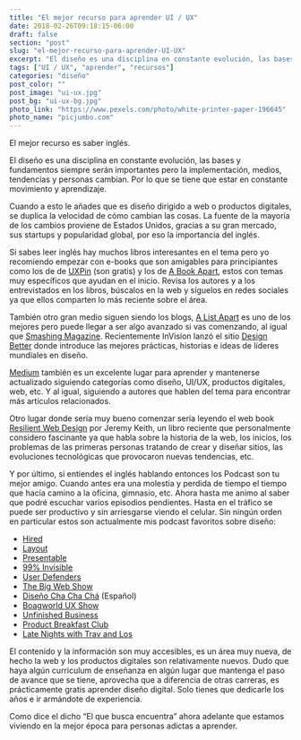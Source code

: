 ```yaml
---
title: "El mejor recurso para aprender UI / UX"
date: 2018-02-26T09:18:15-06:00
draft: false
section: "post"
slug: "el-mejor-recurso-para-aprender-UI-UX"
excerpt: "El diseño es una disciplina en constante evolución, las bases y fundamentos siempre serán importantes pero la implementación, tendencias y personas cambian. Por lo que se tiene que estar en constante movimiento y aprendizaje. Cuando a esto le añades que es diseño dirigido a web o productos digitales…"
tags: ["UI / UX", "aprender", "recursos"]
categories: "diseño"
post_color: ""
post_image: "ui-ux.jpg"
post_bg: "ui-ux-bg.jpg"
photo_link: "https://www.pexels.com/photo/white-printer-paper-196645"
photo_name: "picjumbo.com"
---
```

El mejor recurso es saber inglés.

El diseño es una disciplina en constante evolución, las bases y fundamentos siempre serán importantes pero la implementación, medios, tendencias y personas cambian. Por lo que se tiene que estar en constante movimiento y aprendizaje.

Cuando a esto le añades que es diseño dirigido a web o productos digitales, se duplica la velocidad de cómo cambian las cosas. La fuente de la mayoría de los cambios proviene de Estados Unidos, gracias a su gran mercado, sus startups y popularidad global, por eso la importancia del inglés.

Si sabes leer inglés hay muchos libros interesantes en el tema pero yo recomiendo empezar con e-books que son amigables para principiantes como los de de [UXPin](https://www.uxpin.com/studio/ebooks/) (son gratis) y los de [A Book Apart](http://abookapart.com), estos con temas muy específicos que ayudan en el inicio. Revisa los autores y a los entrevistados en los libros, búscalos en la web y síguelos en redes sociales ya que ellos comparten lo más reciente sobre el área.

También otro gran medio siguen siendo los blogs, [A List Apart](http://alistapart.com) es uno de los mejores pero puede llegar a ser algo avanzado si vas comenzando, al igual que [Smashing Magazine](http://smashingmagazine.com). Recientemente InVision lanzó el sitio [Design Better](http://designbetter.co) donde introduce las mejores prácticas, historias e ideas de  líderes mundiales en diseño.

[Medium](http://medium.com) también es un excelente lugar para aprender y mantenerse actualizado siguiendo categorías como diseño, UI/UX, productos digitales, web, etc. Y al igual, siguiendo a autores que hablen del tema para encontrar más artículos relacionados.

Otro lugar donde sería muy bueno comenzar sería leyendo el web book [Resilient Web Design](https://resilientwebdesign.com) por Jeremy Keith, un libro reciente que personalmente considero fascinante ya que habla sobre la historia de la web, los inicios, los problemas de las primeras personas tratando de crear y diseñar sitios, las evoluciones tecnológicas que provocaron nuevas tendencias, etc.

Y por último, si entiendes el inglés hablando entonces los Podcast son tu mejor amigo. Cuando antes era una molestia y perdida de tiempo el tiempo que hacía camino a la oficina, gimnasio, etc. Ahora hasta me animo al saber que podré escuchar varios episodios pendientes. Hasta en el tráfico se puede ser productivo y sin arriesgarse viendo el celular. Sin ningún orden en particular estos son actualmente mis podcast favoritos sobre diseño:

- [Hired](https://hired.fm)
- [Layout](http://layout.fm)
- [Presentable](https://www.relay.fm/presentable)
- [99% Invisible](https://99percentinvisible.org)
- [User Defenders](http://userdefenders.com)
- [The Big Web Show](http://5by5.tv/bigwebshow)
- [Diseño Cha Cha Chá](https://www.disenochachacha.com/) (Español)
- [Boagworld UX Show](https://boagworld.com/show)
- [Unfinished Business](http://www.unfinished.bz)
- [Product Breakfast Club](https://www.productbreakfastclub.com)
- [Late Nights with Trav and Los](http://www.travandlos.com)

El contenido y la información son muy accesibles, es un área muy nueva, de hecho la web y los productos digitales son relativamente nuevos. Dudo que haya  algún curriculum de enseñanza en algún lugar que mantenga el paso de avance que se tiene, aprovecha que a diferencia de otras carreras, es prácticamente gratis aprender diseño digital. Solo tienes que dedicarle los años e ir armándote de experiencia.

Como dice el dicho “El que busca encuentra” ahora adelante que estamos viviendo en la mejor época para personas adictas a aprender.
